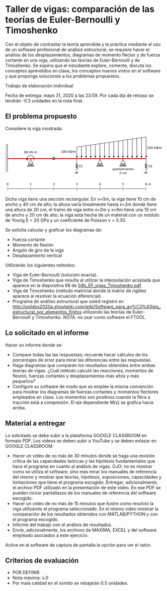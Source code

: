 # Taller de vigas: comparación de las teorías de Euler-Bernoulli y Timoshenko

Con el objeto de contrastar la teoría aprendida y la práctica mediante el uso de un software profesional de análisis estructural, se requiere hacer el análisis de los desplazamientos, diagramas de momento flector y de fuerza cortante en una viga, utilizando las teorías de Euler-Bernoulli y de Timoshenko. Se espera que el estudiante explore, comente, discuta los conceptos aprendidos en clase, los conceptos nuevos vistos en el software y que proponga soluciones a los problemas propuestos.

Trabajo de elaboración individual

Fecha de entrega: mayo 31, 2020 a las 23:59. Por cada día de retraso se tendrán -0.3 unidades en la nota final.



## El problema propuesto
Considere la viga mostrada:

<img src="figs/viga_2020a.svg"/>

Dicha viga tiene una sección rectangular. En x=0m, la viga tiene 10 cm de ancho y 40 cm de alto; la altura varía linealmente hasta x=2m donde tiene una altura de 20 cm; el tramo de viga entre x=2m y x=6m tiene una 10 cm de ancho y 20 cm de alto; la viga está hecha de un material con un módulo de Young E = 20 GPa y un coeficiente de Poisson ν = 0.30.

Se solicita calcular y graficar los diagramas de:
* Fuerza cortante
* Momento de flexión
* Ángulo de giro de la viga
* Desplazamiento vertical

Utilizando los siguientes métodos:
* Viga de Euler-Bernoulli (solución exacta).
* Viga de Timoshenko que resulta al utilizar la interpolación acoplada que aparece en la diapositiva 68 de [04b_EF_vigas_Timoshenko.pdf](../../diapositivas/04b_EF_vigas_Timoshenko.pdf).
* Viga de Timoshenko (método matricial donde la matriz de rigidez aparece al resolver la ecuación diferencial).
* Programa de análisis estructural que usted registró en http://solidos2020a.shoutwiki.com/wiki/Software_para_an%C3%A1lisis_estructural_por_elementos_finitos utilizando las teorías de Euler-Bernoulli y Timoshenko. NOTA: no usar como software el FTOOL.



## Lo solicitado en el informe
Hacer un informe donde se:
* Compare todas las las respuestas; recuerde hacer cálculos de los porcentajes de error para mirar las diferencias entre las respuestas. 
* Haga diagramas que comparen los resultados obtenidos entre ambas teorías de vigas. ¿Cuál método calculó las reacciones, momentos de flexión, fuerzas cortantes y desplazamientos más altos y más pequeños? 
* Configure su software de modo que se emplee la misma convención para mostrar los diagramas de fuerzas cortantes y momentos flectores empleados en clase. Los momentos son positivos cuando la fibra a tracción está a compresión. El eje dependiente M(x) se grafica hacia arriba.



## Material a entregar
Lo solicitado se debe subir a la plataforma GOOGLE CLASSROOM en formato PDF. Los videos se deben subir a YouTube y se deben enlazar en GOOGLE CLASSROOM.

* Hacer un video de no más de 30 minutos donde se haga una revisión crítica de las capacidades teóricas y las hipótesis fundamentales que hace el programa en cuanto al análisis de vigas. OJO: no es mostrar como se utiliza el software, sino más mirar los manuales de referencia del mismo y mostrar que teorías, hipótesis, suposiciones, capacidades y limitaciones que tiene el programa escogido. Entregar, adicionalmente, el archivo PDF utilizado en la presentación de este video. En ese PDF se pueden incluir pantallazos de los manuales de referencia del software escogido.
* Hacer un video de no más de 15 minutos que ilustre como resolvió la viga utilizando el programa seleccionado. En el mismo video mostrar la comparación de los resultados obtenidos con MATLAB/PYTHON y con el programa escogido. 
* Informe del trabajo con el análisis de resultados.
* Envíe, adicionalmente, los archivos de MAXIMA, EXCEL y del software empleado asociados a este ejercicio.

Active en el software de captura de pantalla la opción para ver el ratón.



## Criterios de evaluación
* POR DEFINIR
* Nota máxima: x.0
* Por mala calidad en el sonido se rebajarán 0.5 unidades.